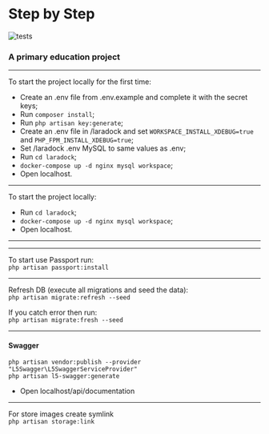 # Step by Step 
![tests](https://github.com/e-sau/step-by-step/workflows/node/badge.svg)
### A primary education project

***
To start the project locally for the first time:
- Create an .env file from .env.example and complete it with the secret keys;
- Run ```composer install```;
- Run ```php artisan key:generate```;
- Create an .env file in /laradock and set ```WORKSPACE_INSTALL_XDEBUG=true``` and 
```PHP_FPM_INSTALL_XDEBUG=true```;
- Set /laradock .env MySQL to same values as .env;
- Run ```cd laradock```;
- ```docker-compose up -d nginx mysql workspace```;
- Open localhost.

***
To start the project locally:
- Run ```cd laradock```;
- ```docker-compose up -d nginx mysql workspace```;
- Open localhost.

***
***
To start use Passport run:   
```php artisan passport:install```

***
Refresh DB (execute all migrations and seed the data):  
```php artisan migrate:refresh --seed```

If you catch error then run:  
```php artisan migrate:fresh --seed```

***
#### Swagger
```php artisan vendor:publish --provider "L5Swagger\L5SwaggerServiceProvider"```  
```php artisan l5-swagger:generate```
- Open localhost/api/documentation

***
For store images create symlink  
```php artisan storage:link```
